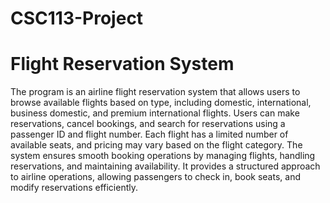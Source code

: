# CSC113-Project
# Flight Reservation System
The program is an airline flight reservation system that allows users to browse available
flights based on type, including domestic, international, business domestic, and premium
international flights. Users can make reservations, cancel bookings, and search for
reservations using a passenger ID and flight number. Each flight has a limited number of
available seats, and pricing may vary based on the flight category. The system ensures
smooth booking operations by managing flights, handling reservations, and maintaining
availability. It provides a structured approach to airline operations, allowing passengers
to check in, book seats, and modify reservations efficiently.
